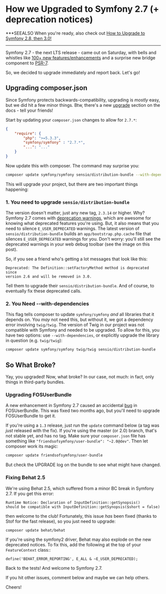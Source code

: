 # How we Upgraded to Symfony 2.7 (+ deprecation notices)

***SEEALSO
When you're ready, also check out [How to Upgrade to Symfony 2.8, then 3.0!](http://knpuniversity.com/screencast/symfony3-upgrade)
***

Symfony 2.7 - the next LTS release - came out on Saturday, with bells and
whistles like [100+ new features/enhancements](http://symfony.com/blog/symfony-2-7-0-released) and a surprise new bridge
component to [PSR-7](http://symfony.com/blog/psr-7-support-in-symfony-is-here).

So, we decided to upgrade immediately and report back. Let's go!

## Upgrading composer.json

Since Symfony protects backwards-compatibility, upgrading is *mostly* easy,
but we did hit a few minor things. Btw, there's a new [upgrade](http://symfony.com/doc/current/cookbook/upgrade/index.html) section
on the docs - tell your friends!

Start by updating your `composer.json` changes to allow for `2.7.*`:

```json
{
    "require": {
        "php": ">=5.3.3",
        "symfony/symfony" : "2.7.*",
        "...": "..."
    }
}
```

Now update this with composer. The command may surprise you:

```bash
composer update symfony/symfony sensio/distribution-bundle --with-dependencies
```

This will upgrade your project, but there are two important things happening:

### 1. You need to upgrade `sensio/distribution-bundle`

The version doesn't matter, just any new tag, `2.3.14` or higher. Why?
Symfony 2.7 comes with [deprecation warnings](http://symfony.com/doc/current/cookbook/upgrade/major_version.html#make-your-code-deprecation-free), which are awesome for knowing
what deprecated features you're using. But, it also means that you need to
silence `E_USER_DEPRECATED` warnings. The latest version of
`sensio/distribution-bundle` builds an `app/bootstrap.php.cache` file
that silences `E_USER_DEPRECATED` warnings for you. Don't worry: you'll
still see the deprecated warnings in your web debug toolbar (see the image
on this post).

So, if you see a friend who's getting a lot messages that look like this:

    Deprecated: The Definition::setFactoryMethod method is deprecated since
    version 2.6 and will be removed in 3.0.

Tell them to upgrade their `sensio/distribution-bundle`. And of course,
to eventually fix these deprecated calls.

### 2. You Need --with-dependencies

This flag tells composer to update `symfony/symfony` *and* all libraries
that it depends on. You *may* not need this, but without it, we got a dependency
error involving `twig/twig`. The version of Twig in our project was not
compatible with Symfony and needed to be upgraded. To allow for this, you have
two options: use `--with-dependencies`, or explicitly upgrade the library
in question (e.g. `twig/twig`):

```bash
composer update symfony/symfony twig/twig sensio/distribution-bundle
```

## So What Broke?

Yay, you upgraded! Now, what broke? In our case, not much: in fact, only
things in third-party bundles.

### Upgrading FOSUserBundle

A new enhancement in Symfony 2.7 caused an accidental [bug](https://github.com/FriendsOfSymfony/FOSUserBundle/issues/1775) in FOSUserBundle.
This was fixed two months ago, but you'll need to upgrade FOSUserBundle to
get it.

If you're using a `1.3` release, just run the `update` command below
(a tag was *just* released with the fix). If you're using the master (or 2.0)
branch, that's not stable yet, and has no tag. Make sure your `composer.json`
file has something like `"friendsofsymfony/user-bundle": "~2.0@dev"`.
Then let composer work its magic:

```bash
composer update friendsofsymfony/user-bundle
```

But check the UPGRADE log on the bundle to see what might have changed.

### Fixing Behat 2.5

We're using Behat 2.5, which suffered from a minor BC break in Symfony 2.7.
If you get this error:

    Runtime Notice: Declaration of InputDefinition::getSynopsis()
    should be compatible with InputDefinition::getSynopsis($short = false)  

then welcome to the club! Fortunately, this issue *has* been fixed
(thanks to Stof for the fast release), so you just need to upgrade:

```bash
composer update behat/behat
```

If you're using the symfony2 driver, Behat may also explode on the new deprecated
notices. To fix this, add the following at the top of your `FeatureContext`
class::

    define('BEHAT_ERROR_REPORTING', E_ALL & ~E_USER_DEPRECATED);

Back to the tests! And welcome to Symfony 2.7.

If you hit other issues, comment below and maybe we can help others.

Cheers!
